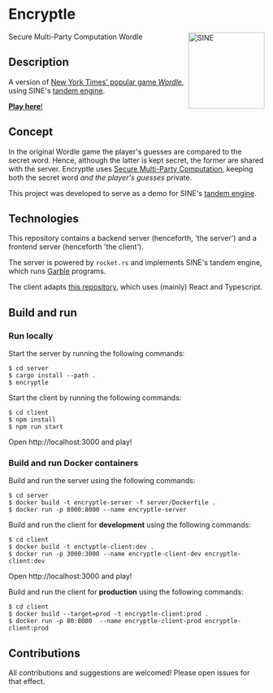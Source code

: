 # Encryptle

<img src="https://avatars.githubusercontent.com/u/67928740?s=200&v=4" alt="SINE" height="150" align="right"/>

Secure Multi-Party Computation Wordle

## Description

A version of [New York Times' popular game _Wordle_](https://www.nytimes.com/games/wordle/index.html), using SINE's [tandem engine](https://github.com/sine-fdn/wrk17-alpha).

[__Play here__!](https://encryptle.sine.dev)

## Concept

In the original Wordle game the player's guesses are compared to the secret word.
Hence, although the latter is kept secret, the former are shared with the server.
Encryptle uses [Secure Multi-Party Computation](https://sine.foundation/library/002-smpc),
keeping both the secret word _and the player's guesses_ private.

This project was developed to serve as a demo for SINE's [tandem engine](https://github.com/sine-fdn/tandem). 

## Technologies

This repository contains a backend server (henceforth, 'the server') and a frontend server (henceforth 'the client').

The server is powered by `rocket.rs` and implements SINE's tandem engine, which runs [Garble](https://github.com/sine-fdn/garble-lang) programs.

The client adapts [this repository](https://github.com/cwackerfuss/react-wordle), which uses (mainly) React and Typescript.

## Build and run

### Run locally

Start the server by running the following commands:
```
$ cd server
$ cargo install --path .
$ encryptle
```

Start the client by running the following commands:
```
$ cd client
$ npm install
$ npm run start
```
Open http://localhost:3000 and play!

### Build and run Docker containers

Build and run the server using the following commands:
```
$ cd server
$ docker build -t encryptle-server -f server/Dockerfile .
$ docker run -p 8000:8000 --name encryptle-server
```

Build and run the client for __development__ using the following commands:
```
$ cd client
$ docker build -t enctyptle-client:dev .
$ docker run -p 3000:3000 --name encryptle-client-dev encryptle-client:dev
```
Open http://localhost:3000 and play!

Build and run the client for __production__ using the following commands:
```
$ cd client
$ docker build --target=prod -t encryptle-client:prod .
$ docker run -p 80:8080  --name encryptle-client-prod encryptle-client:prod
```

## Contributions

All contributions and suggestions are welcomed! Please open issues for that effect.
